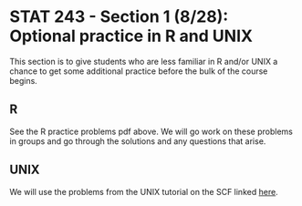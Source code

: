 # STAT 243 - Section 1 (8/28): Optional practice in R and UNIX
This section is to give students who are less familiar in R and/or UNIX a chance to get some additional practice before the bulk of the course begins.

## R 
See the R practice problems pdf above.  We will go work on these problems in groups and go through the solutions and any questions that arise. 

## UNIX 
We will use the problems from the UNIX tutorial on the SCF linked [here](https://htmlpreview.github.io/?https://github.com/berkeley-scf/tutorial-unix-basics/blob/master/unix-basics.html). 
